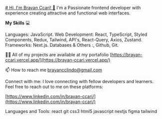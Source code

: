 [# Hi, I'm Brayan Ccari! 👋](https://brayan-ccari.vercel.app/)
I'm a Passionate frontend developer with experience creating attractive and functional web interfaces.

**My Skills** 💻

Languages:  JavaScript.
Web Development: React, TypeScript, Styled Components, Redux, Tailwind, API's, React-Query, Axios, Zustand.
Frameworks: Next.js.
Databases & Others :, Github, Git.

👨‍💻 All of my projects are available at my portafolio [https://brayan-ccari.vercel.app/](https://brayan-ccari.vercel.app/)

📫 How to reach me brayancclindo@gmail.com

Connect with me:
I love connecting with fellow developers and learners. Feel free to reach out to me on these platforms:

[https://www.linkedin.com/in/brayan-ccari/](https://www.linkedin.com/in/brayan-ccari/)

Languages and Tools:
 react git css3 html5 javascript nextjs figma tailwind
 


<!--
**BrayanCcLindo/brayancclindo** is a ✨ _special_ ✨ repository because its `README.md` (this file) appears on your GitHub profile.

Here are some ideas to get you started:

- 🔭 I’m currently working on ...
- 🌱 I’m currently learning ...
- 👯 I’m looking to collaborate on ...
- 🤔 I’m looking for help with ...
- 💬 Ask me about ...
- 📫 How to reach me: ...
- 😄 Pronouns: ...
- ⚡ Fun fact: ...
-->
